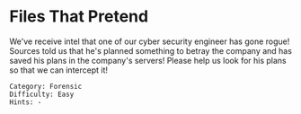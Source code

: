 # Files That Pretend
We've receive intel that one of our cyber security engineer has gone rogue! Sources told us that he's planned something to betray the company and has saved his plans in the company's servers! Please help us look for his plans so that we can intercept it! 
```
Category: Forensic
Difficulty: Easy
Hints: -
```
